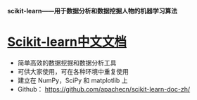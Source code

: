 #### scikit-learn——用于数据分析和数据挖掘人物的机器学习算法
# [Scikit-learn中文文档](http://sklearn.apachecn.org/cn/0.19.0/)
* 简单高效的数据挖掘和数据分析工具
* 可供大家使用，可在各种环境中重复使用
* 建立在 NumPy，SciPy 和 matplotlib 上
* Github： https://github.com/apachecn/scikit-learn-doc-zh/
